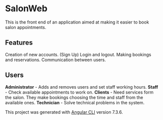 # SalonWeb

This is the front end of an application aimed at making it easier to book salon appointments.

## Features
Creation of new accounts. (Sign Up)
Login and logout.
Making bookings and reservations.
Communication between users.

## Users
__Administrator__ - Adds and removes users and set staff working hours.
__Staff__ - Check available appointments to work on.
__Clients__ - Need services form the salon. They make bookings choosing the time and staff from the available ones.
__Technician__ - Solve technical problems in the system.

This project was generated with [Angular CLI](https://github.com/angular/angular-cli) version 7.3.6.

